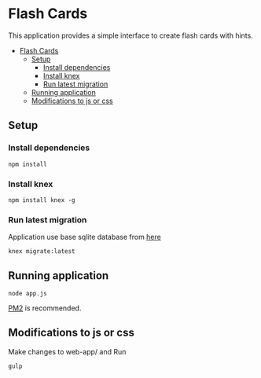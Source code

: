 # Flash Cards

This application provides a simple interface to create flash cards with hints.
<!-- TOC -->

- [Flash Cards](#flash-cards)
    - [Setup](#setup)
        - [Install dependencies](#install-dependencies)
        - [Install knex](#install-knex)
        - [Run latest migration](#run-latest-migration)
    - [Running application](#running-application)
    - [Modifications to js or css](#modifications-to-js-or-css)

<!-- /TOC -->


## Setup

### Install dependencies

```
npm install

```

### Install knex

```
npm install knex -g
```

### Run latest migration

Application use base sqlite database from [here](https://github.com/jwasham/computer-science-flash-cards/blob/master/cards-jwasham-extreme.db)

```
knex migrate:latest
```

## Running application
```
node app.js
```

[PM2](https://github.com/Unitech/pm2) is recommended.

## Modifications to js or css

Make changes to web-app/ and Run

```
gulp
```
 